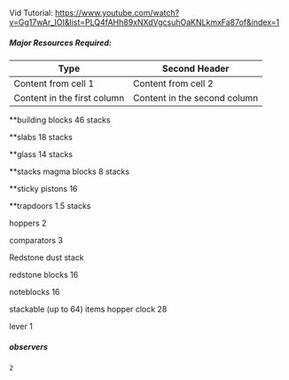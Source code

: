 Vid Tutorial: https://www.youtube.com/watch?v=Gg17wAr_IOI&list=PLQ4fAHh89xNXdVgcsuhOaKNLkmxFa87of&index=1
##### Major Resources Required:

Type | Second Header 
------------ | ------------ 
Content from cell 1 | Content from cell 2 
Content in the first column | Content in the second column




**building blocks
		46 stacks

**slabs
	18 stacks

**glass
	14 stacks

**stacks magma blocks
	8 stacks

**sticky pistons
	16

**trapdoors 
	1.5 stacks

hoppers
	2

comparators
	3

Redstone dust
	stack

redstone blocks
	16

noteblocks 
	16
	
stackable (up to 64) items hopper clock 
	28

lever
	1

##### observers
	2